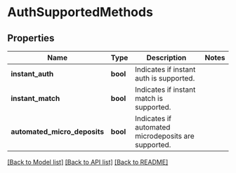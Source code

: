 # AuthSupportedMethods

## Properties

Name | Type | Description | Notes
------------ | ------------- | ------------- | -------------
**instant_auth** | **bool** | Indicates if instant auth is supported. | 
**instant_match** | **bool** | Indicates if instant match is supported. | 
**automated_micro_deposits** | **bool** | Indicates if automated microdeposits are supported. | 

[[Back to Model list]](../README.md#documentation-for-models) [[Back to API list]](../README.md#documentation-for-api-endpoints) [[Back to README]](../README.md)


